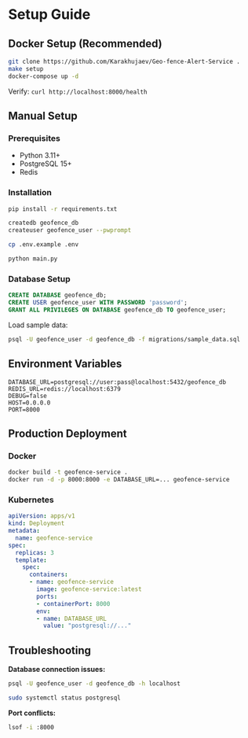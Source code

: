 # Setup Guide

## Docker Setup (Recommended)

```bash
git clone https://github.com/Karakhujaev/Geo-fence-Alert-Service .
make setup
docker-compose up -d
```

Verify: `curl http://localhost:8000/health`

## Manual Setup

### Prerequisites

- Python 3.11+
- PostgreSQL 15+
- Redis

### Installation

```bash
pip install -r requirements.txt

createdb geofence_db
createuser geofence_user --pwprompt

cp .env.example .env

python main.py
```

### Database Setup

```sql
CREATE DATABASE geofence_db;
CREATE USER geofence_user WITH PASSWORD 'password';
GRANT ALL PRIVILEGES ON DATABASE geofence_db TO geofence_user;
```

Load sample data:

```bash
psql -U geofence_user -d geofence_db -f migrations/sample_data.sql
```

## Environment Variables

```env
DATABASE_URL=postgresql://user:pass@localhost:5432/geofence_db
REDIS_URL=redis://localhost:6379
DEBUG=false
HOST=0.0.0.0
PORT=8000
```

## Production Deployment

### Docker

```bash
docker build -t geofence-service .
docker run -d -p 8000:8000 -e DATABASE_URL=... geofence-service
```

### Kubernetes

```yaml
apiVersion: apps/v1
kind: Deployment
metadata:
  name: geofence-service
spec:
  replicas: 3
  template:
    spec:
      containers:
      - name: geofence-service
        image: geofence-service:latest
        ports:
        - containerPort: 8000
        env:
        - name: DATABASE_URL
          value: "postgresql://..."
```

## Troubleshooting

**Database connection issues:**

```bash
psql -U geofence_user -d geofence_db -h localhost

sudo systemctl status postgresql
```

**Port conflicts:**

```bash
lsof -i :8000
```